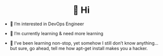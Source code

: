 <h1 align="center"> 👋 Hi </h1>

- 👀 I’m interested in DevOps Engineer

- 🌱 I’m currently learning & need more learning

- 🧠 I’ve been learning non-stop, yet somehow I still don’t know anything... but sure, go ahead, tell me how apt-get install makes you a hacker.













